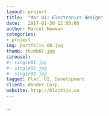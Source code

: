 ```yaml
---
layout: project
title:  "Mar 01: Electronics design"
date:   2017-01-30 12:00:00
author: Marcel Newman
categories:
- project
img: portfolio_08.jpg
thumb: thumb02.jpg
carousel:
#- single01.jpg
#- single02.jpg
#- single03.jpg
tagged: Flat, UI, Development
client: Wonder Corp.
website: http://blacktie.co
---
```

<p>...</p> 